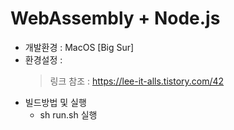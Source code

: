 # WebAssembly + Node.js
  - 개발환경 : MacOS [Big Sur] <br>
  - 환경설정 : <br>
    > 링크 참조 : https://lee-it-alls.tistory.com/42 <br>
  - 빌드방법 및 실행 <br>
    - sh run.sh 실행 <br>

